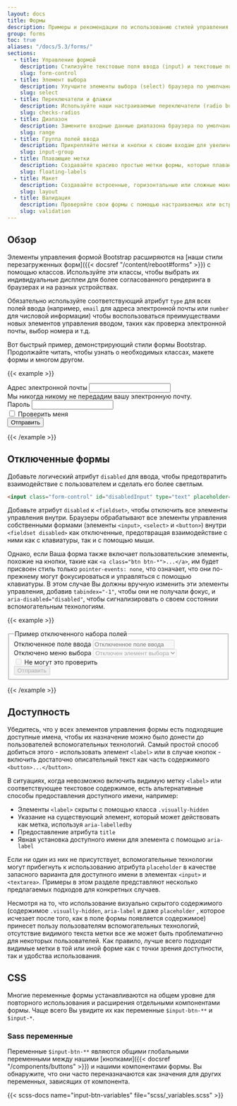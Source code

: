 ```yaml
---
layout: docs
title: Формы
description: Примеры и рекомендации по использованию стилей управления формами, параметров макета и настраиваемых компонентов для создания самых разных форм.
group: forms
toc: true
aliases: "/docs/5.3/forms/"
sections:
  - title: Управление формой
    description: Стилизуйте текстовые поля ввода (input) и текстовые поля (textarea) с поддержкой нескольких состояний.
    slug: form-control
  - title: Элемент выбора
    description: Улучшите элементы выбора (select) браузера по умолчанию с помощью настраиваемого начального внешнего вида.
    slug: select
  - title: Переключатели и флажки
    description: Используйте наши настраиваемые переключатели (radio buttons) и флажки (checkboxes) в формах для выбора параметров ввода.
    slug: checks-radios
  - title: Диапазон
    description: Замените входные данные диапазона браузера по умолчанию нашей собственной версией.
    slug: range
  - title: Группа полей ввода
    description: Прикрепляйте метки и кнопки к своим входам для увеличения семантической ценности.
    slug: input-group
  - title: Плавающие метки
    description: Создавайте красиво простые метки формы, которые плавают над полями ввода.
    slug: floating-labels
  - title: Макет
    description: Создавайте встроенные, горизонтальные или сложные макеты на основе сетки с Вашими формами.
    slug: layout
  - title: Валидация
    description: Проверяйте свои формы с помощью настраиваемых или встроенных методов и стилей проверки.
    slug: validation
---
```


## Обзор

Элементы управления формой Bootstrap расширяются на [наши стили перезагруженных форм]({{< docsref "/content/reboot#forms" >}}) с помощью классов. Используйте эти классы, чтобы выбрать их индивидуальные дисплеи для более согласованного рендеринга в браузерах и на разных устройствах.

Обязательно используйте соответствующий атрибут `type` для всех полей ввода (например, `email` для адреса электронной почты или `number` для числовой информации) чтобы воспользоваться преимуществами новых элементов управления вводом, таких как проверка электронной почты, выбор номера и т.д.

Вот быстрый пример, демонстрирующий стили формы Bootstrap. Продолжайте читать, чтобы узнать о необходимых классах, макете формы и многом другом.

{{< example >}}
<form>
  <div class="mb-3">
    <label for="exampleInputEmail1" class="form-label">Адрес электронной почты</label>
    <input type="email" class="form-control" id="exampleInputEmail1" aria-describedby="emailHelp">
    <div id="emailHelp" class="form-text">Мы никогда никому не передадим вашу электронную почту.</div>
  </div>
  <div class="mb-3">
    <label for="exampleInputPassword1" class="form-label">Пароль</label>
    <input type="password" class="form-control" id="exampleInputPassword1">
  </div>
  <div class="mb-3 form-check">
    <input type="checkbox" class="form-check-input" id="exampleCheck1">
    <label class="form-check-label" for="exampleCheck1">Проверить меня</label>
  </div>
  <button type="submit" class="btn btn-primary">Отправить</button>
</form>
{{< /example >}}

## Отключенные формы

Добавьте логический атрибут `disabled` для ввода, чтобы предотвратить взаимодействие с пользователем и сделать его более светлым.

```html
<input class="form-control" id="disabledInput" type="text" placeholder="Здесь отключен ввод..." disabled>
```

Добавьте атрибут `disabled` к `<fieldset>`, чтобы отключить все элементы управления внутри. Браузеры обрабатывают все элементы управления собственными формами (элементы `<input>`, `<select>` и `<button>`) внутри `<fieldset disabled>` как отключенные, предотвращая взаимодействие с ними как с клавиатуры, так и с помощью мыши.

Однако, если Ваша форма также включает пользовательские элементы, похожие на кнопки, такие как `<a class="btn btn-*">...</a>`, им будет присвоен стиль только `pointer-events: none`, что означает, что они по-прежнему могут фокусироваться и управляться с помощью клавиатуры. В этом случае Вы должны вручную изменить эти элементы управления, добавив `tabindex="-1"`, чтобы они не получали фокус, и `aria-disabled="disabled"`, чтобы сигнализировать о своем состоянии вспомогательным технологиям.

{{< example >}}
<form>
  <fieldset disabled>
    <legend>Пример отключенного набора полей</legend>
    <div class="mb-3">
      <label for="disabledTextInput" class="form-label">Отключенное поле ввода</label>
      <input type="text" id="disabledTextInput" class="form-control" placeholder="Отключенное поле ввода">
    </div>
    <div class="mb-3">
      <label for="disabledSelect" class="form-label">Отключено меню выбора</label>
      <select id="disabledSelect" class="form-select">
        <option>Отключен элемент выбора</option>
      </select>
    </div>
    <div class="mb-3">
      <div class="form-check">
        <input class="form-check-input" type="checkbox" id="disabledFieldsetCheck" disabled>
        <label class="form-check-label" for="disabledFieldsetCheck">
          Не могут это проверить
        </label>
      </div>
    </div>
    <button type="submit" class="btn btn-primary">Отправить</button>
  </fieldset>
</form>
{{< /example >}}

## Доступность

Убедитесь, что у всех элементов управления формы есть подходящие доступные имена, чтобы их назначение можно было донести до пользователей вспомогательных технологий. Самый простой способ добиться этого - использовать элемент `<label>` или в случае кнопок - включить достаточно описательный текст как часть содержимого `<button>...</button>`.

В ситуациях, когда невозможно включить видимую метку `<label>` или соответствующее текстовое содержимое, есть альтернативные способы предоставления доступного имени, например:

- Элементы `<label>` скрыты с помощью класса `.visually-hidden`
- Указание на существующий элемент, который может действовать как метка, используя `aria-labelledby`
- Предоставление атрибута `title`
- Явная установка доступного имени для элемента с помощью `aria-label`

Если ни один из них не присутствует, вспомогательные технологии могут прибегнуть к использованию атрибута `placeholder` в качестве запасного варианта для доступного имени в элементах `<input>` и `<textarea>`. Примеры в этом разделе представляют несколько предлагаемых подходов для конкретных случаев.

Несмотря на то, что использование визуально скрытого содержимого (содержимое `.visually-hidden`, `aria-label` и даже `placeholder` , которое исчезает после того, как в поле формы появляется содержимое) принесет пользу пользователям вспомогательных технологий, отсутствие видимого текста метки все же может быть проблематично для некоторых пользователей. Как правило, лучше всего подходят видимые метки в той или иной форме как с точки зрения доступности, так и удобства использования.

## CSS

Многие переменные формы устанавливаются на общем уровне для повторного использования и расширения отдельными компонентами формы. Чаще всего Вы увидите их как переменные `$input-btn-**` и `$input-*`.

### Sass переменные

Переменные `$input-btn-**` являются общими глобальными переменными между нашими [кнопками]({{< docsref "/components/buttons" >}}) и нашими компонентами формы. Вы обнаружите, что они часто переназначаются как значения для других переменных, зависящих от компонента.

{{< scss-docs name="input-btn-variables" file="scss/_variables.scss" >}}
